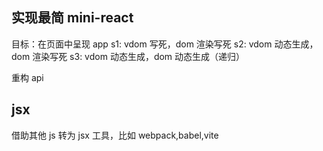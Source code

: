 ## 实现最简 mini-react

目标：在页面中呈现 app
s1: vdom 写死，dom 渲染写死
s2: vdom 动态生成，dom 渲染写死
s3: vdom 动态生成，dom 动态生成（递归）

重构 api

## jsx

借助其他 js 转为 jsx 工具，比如 webpack,babel,vite
